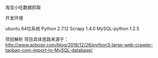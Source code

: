 淘宝小吃数据抓取

开发环境

ubuntu 64位系统
Python 2.7.12
Scrapy 1.4.0
MySQL-python 1.2.5

项目解析
项目具体思路来源于： http://www.aobosir.com/blog/2016/12/26/python3-large-web-crawler-taobao-com-import-to-MySQL-database/


